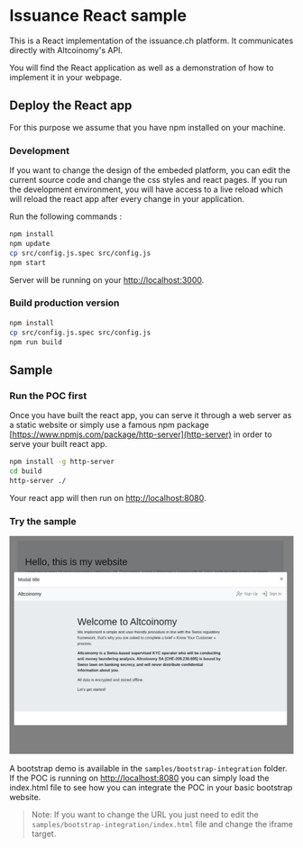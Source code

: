 # Issuance React sample

This is a React implementation of the issuance.ch platform. It communicates directly with Altcoinomy's API.

You will find the React application as well as a demonstration of how to implement it in your webpage.

## Deploy the React app

For this purpose we assume that you have npm installed on your machine.

### Development

If you want to change the design of the embeded platform, you can edit the current source code and change the css styles and react pages. If you run the development environment, you will have access to a live reload which will reload the react app after every change in your application.

Run the following commands :

```bash
npm install
npm update
cp src/config.js.spec src/config.js
npm start
```

Server will be running on your [http://localhost:3000](localhost).

### Build production version

```bash
npm install
cp src/config.js.spec src/config.js
npm run build
```

## Sample

### Run the POC first

Once you have built the react app, you can serve it through a web server as a static website or simply use a famous npm package [https://www.npmjs.com/package/http-server](http-server) in order to serve your built react app.

```bash
npm install -g http-server
cd build
http-server ./
```

Your react app will then run on [http://localhost:8080](http://localhost:8080).

### Try the sample

![bootstrap integration screenshot](doc/integration-sample.png "This is what you shouuld get if everything went well")


A bootstrap demo is available in the `samples/bootstrap-integration` folder. If the POC is running on [http://localhost:8080](http://localhost:8080) you can simply load the index.html file to see how you can integrate the POC in your basic bootstrap website.

> Note: If you want to change the URL you just need to edit the `samples/bootstrap-integration/index.html` file and change the iframe target.
